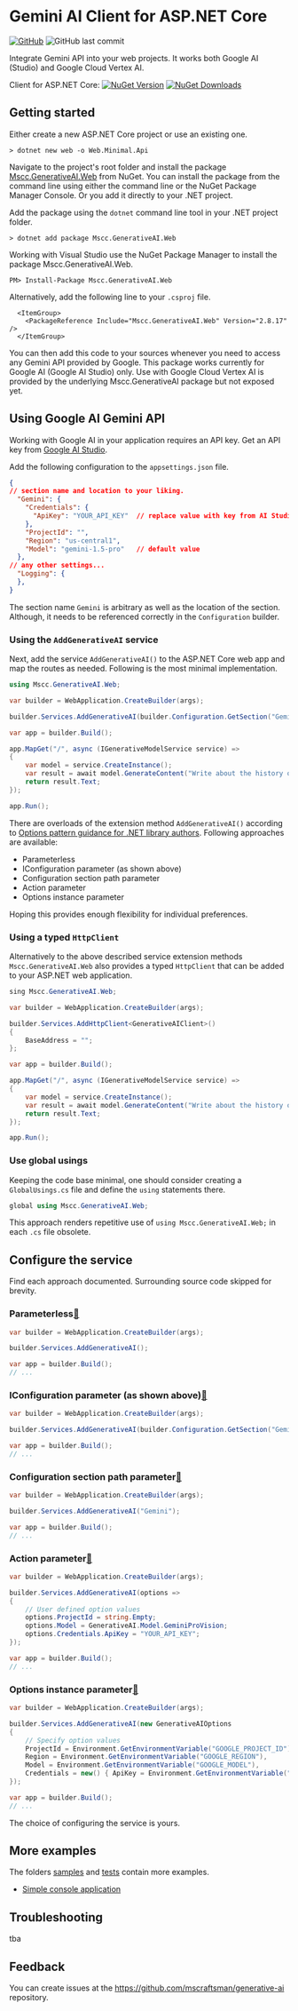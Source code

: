 ﻿# Gemini AI Client for ASP.NET Core
[![GitHub](https://img.shields.io/github/license/mscraftsman/generative-ai)](https://github.com/mscraftsman/generative-ai/blob/main/LICENSE)
![GitHub last commit](https://img.shields.io/github/last-commit/mscraftsman/generative-ai)

Integrate Gemini API into your web projects. It works both Google AI (Studio) and Google Cloud Vertex AI.

Client for ASP.NET Core: 
[![NuGet Version](https://img.shields.io/nuget/v/Mscc.GenerativeAI.Web)](https://www.nuget.org/packages/Mscc.GenerativeAI.Web/)
[![NuGet Downloads](https://img.shields.io/nuget/dt/Mscc.GenerativeAI.Web)](https://www.nuget.org/packages/Mscc.GenerativeAI.Web/)

## Getting started

Either create a new ASP.NET Core project or use an existing one.

```text
> dotnet new web -o Web.Minimal.Api
```

Navigate to the project's root folder and install the package [Mscc.GenerativeAI.Web](https://www.nuget.org/packages/Mscc.GenerativeAI.Web/) from NuGet. You can install the package from the command line using either the command line or the NuGet Package Manager Console. Or you add it directly to your .NET project.

Add the package using the `dotnet` command line tool in your .NET project folder.

```text
> dotnet add package Mscc.GenerativeAI.Web
```

Working with Visual Studio use the NuGet Package Manager to install the package Mscc.GenerativeAI.Web.

```text
PM> Install-Package Mscc.GenerativeAI.Web
```

Alternatively, add the following line to your `.csproj` file.

```text
  <ItemGroup>
    <PackageReference Include="Mscc.GenerativeAI.Web" Version="2.8.17" />
  </ItemGroup>
```

You can then add this code to your sources whenever you need to access any Gemini API provided by Google. This package works currently for Google AI (Google AI Studio) only. Use with Google Cloud Vertex AI is provided by the underlying Mscc.GenerativeAI package but not exposed yet.

## Using Google AI Gemini API

Working with Google AI in your application requires an API key. Get an API key from [Google AI Studio](https://aistudio.google.com/app/apikey).

Add the following configuration to the `appsettings.json` file.

```json
{
// section name and location to your liking.
  "Gemini": {
    "Credentials": {
      "ApiKey": "YOUR_API_KEY"  // replace value with key from AI Studio
    },
    "ProjectId": "",
    "Region": "us-central1",
    "Model": "gemini-1.5-pro"   // default value
  },
// any other settings...
  "Logging": {
  },
}

```

The section name `Gemini` is arbitrary as well as the location of the section. Although, it needs to be referenced correctly in the `Configuration` builder.

### Using the `AddGenerativeAI` service

Next, add the service `AddGenerativeAI()` to the ASP.NET Core web app and map the routes as needed. Following is the most minimal implementation.

```csharp
using Mscc.GenerativeAI.Web;

var builder = WebApplication.CreateBuilder(args);

builder.Services.AddGenerativeAI(builder.Configuration.GetSection("Gemini"));

var app = builder.Build();

app.MapGet("/", async (IGenerativeModelService service) =>
{
    var model = service.CreateInstance();
    var result = await model.GenerateContent("Write about the history of Mauritius.");
    return result.Text;
});

app.Run();
```

There are overloads of the extension method `AddGenerativeAI()` according to [Options pattern guidance for .NET library authors](https://learn.microsoft.com/en-us/dotnet/core/extensions/options-library-authors).
Following approaches are available:

- Parameterless
- IConfiguration parameter (as shown above)
- Configuration section path parameter
- Action<TOptions> parameter
- Options instance parameter

Hoping this provides enough flexibility for individual preferences.

### Using a typed `HttpClient`

Alternatively to the above described service extension methods `Mscc.GenerativeAI.Web` also provides a typed `HttpClient` that can be added to your ASP.NET web application.

```csharp
sing Mscc.GenerativeAI.Web;

var builder = WebApplication.CreateBuilder(args);

builder.Services.AddHttpClient<GenerativeAIClient>()
{
    BaseAddress = "";
};

var app = builder.Build();

app.MapGet("/", async (IGenerativeModelService service) =>
{
    var model = service.CreateInstance();
    var result = await model.GenerateContent("Write about the history of Mauritius.");
    return result.Text;
});

app.Run();
```

### Use global usings

Keeping the code base minimal, one should consider creating a `GlobalUsings.cs` file and define the `using` statements there.

```csharp
global using Mscc.GenerativeAI.Web;
```

This approach renders repetitive use of `using Mscc.GenerativeAI.Web;` in each `.cs` file obsolete.

## Configure the service

Find each approach documented. Surrounding source code skipped for brevity.

### Parameterless[🔗](https://learn.microsoft.com/en-us/dotnet/core/extensions/options-library-authors#parameterless)

```csharp
var builder = WebApplication.CreateBuilder(args);

builder.Services.AddGenerativeAI();

var app = builder.Build();
// ...
```

### IConfiguration parameter (as shown above)[🔗](https://learn.microsoft.com/en-us/dotnet/core/extensions/options-library-authors#iconfiguration-parameter)

```csharp
var builder = WebApplication.CreateBuilder(args);

builder.Services.AddGenerativeAI(builder.Configuration.GetSection("Gemini"));

var app = builder.Build();
// ...
```

### Configuration section path parameter[🔗](https://learn.microsoft.com/en-us/dotnet/core/extensions/options-library-authors#configuration-section-path-parameter)

```csharp
var builder = WebApplication.CreateBuilder(args);

builder.Services.AddGenerativeAI("Gemini");

var app = builder.Build();
// ...
```

### Action<TOptions> parameter[🔗](https://learn.microsoft.com/en-us/dotnet/core/extensions/options-library-authors#actiontoptions-parameter)

```csharp
var builder = WebApplication.CreateBuilder(args);

builder.Services.AddGenerativeAI(options =>
{
    // User defined option values
    options.ProjectId = string.Empty;
    options.Model = GenerativeAI.Model.GeminiProVision;
    options.Credentials.ApiKey = "YOUR_API_KEY";
});

var app = builder.Build();
// ...
```

### Options instance parameter[🔗](https://learn.microsoft.com/en-us/dotnet/core/extensions/options-library-authors#options-instance-parameter)

```csharp
var builder = WebApplication.CreateBuilder(args);

builder.Services.AddGenerativeAI(new GenerativeAIOptions
{
    // Specify option values
    ProjectId = Environment.GetEnvironmentVariable("GOOGLE_PROJECT_ID"),
    Region = Environment.GetEnvironmentVariable("GOOGLE_REGION"),
    Model = Environment.GetEnvironmentVariable("GOOGLE_MODEL"),
    Credentials = new() { ApiKey = Environment.GetEnvironmentVariable("GOOGLE_API_KEY") }
});

var app = builder.Build();
// ...
```

The choice of configuring the service is yours.

## More examples

The folders [samples](../samples/) and [tests](../tests/) contain more examples.

- [Simple console application](../samples/Console.Minimal.Prompt/)

## Troubleshooting

tba

## Feedback

You can create issues at the <https://github.com/mscraftsman/generative-ai> repository.
